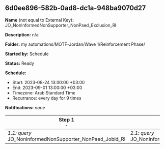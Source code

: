 ## 6d0ee896-582b-0ad8-dc1a-948ba9070d27

**Name** (not equal to External Key)**:** JO_NonInformedNonSupporter_NonPaed_Exclusion_RI

**Description:** n/a

**Folder:** my automations/MOTF-Jordan/Wave 1/Reinforcement Phase/

**Started by:** Schedule

**Status:** Ready

**Schedule:**

* Start: 2023-08-24 13:00:00 +03:00
* End: 2023-09-01 13:00:00 +03:00
* Timezone: Arab Standard Time
* Recurrance: every day for 9 times

**Notifications:** _none_


| Step 1<br>_<small>-</small>_ | Step 2<br>_<small>-</small>_ |
| --- | --- |
| _1.1: query_<br>JO_NonInformedNonSupporter_NonPaed_Jobid_RI | _2.1: query_<br>JO_NonInformedNonSupporter_NonPaed_Exclusion_RI |
